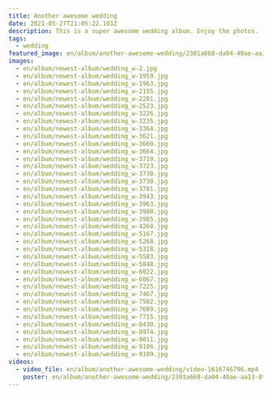 ```yaml
---
title: Another awesome wedding
date: 2021-05-27T21:05:22.101Z
description: This is a super awesome wedding album. Enjoy the photos.
tags:
  - wedding
featured_image: en/album/another-awesome-wedding/2301a668-da04-40ae-aa13-0febaa58213a.jpeg
images:
  - en/album/newest-album/wedding_w-2.jpg
  - en/album/newest-album/wedding_w-1959.jpg
  - en/album/newest-album/wedding_w-1963.jpg
  - en/album/newest-album/wedding_w-2155.jpg
  - en/album/newest-album/wedding_w-2281.jpg
  - en/album/newest-album/wedding_w-2523.jpg
  - en/album/newest-album/wedding_w-3226.jpg
  - en/album/newest-album/wedding_w-3235.jpg
  - en/album/newest-album/wedding_w-3364.jpg
  - en/album/newest-album/wedding_w-3621.jpg
  - en/album/newest-album/wedding_w-3660.jpg
  - en/album/newest-album/wedding_w-3664.jpg
  - en/album/newest-album/wedding_w-3719.jpg
  - en/album/newest-album/wedding_w-3723.jpg
  - en/album/newest-album/wedding_w-3730.jpg
  - en/album/newest-album/wedding_w-3738.jpg
  - en/album/newest-album/wedding_w-3781.jpg
  - en/album/newest-album/wedding_w-3943.jpg
  - en/album/newest-album/wedding_w-3963.jpg
  - en/album/newest-album/wedding_w-3980.jpg
  - en/album/newest-album/wedding_w-3985.jpg
  - en/album/newest-album/wedding_w-4260.jpg
  - en/album/newest-album/wedding_w-5167.jpg
  - en/album/newest-album/wedding_w-5268.jpg
  - en/album/newest-album/wedding_w-5318.jpg
  - en/album/newest-album/wedding_w-5583.jpg
  - en/album/newest-album/wedding_w-5848.jpg
  - en/album/newest-album/wedding_w-6022.jpg
  - en/album/newest-album/wedding_w-6067.jpg
  - en/album/newest-album/wedding_w-7225.jpg
  - en/album/newest-album/wedding_w-7467.jpg
  - en/album/newest-album/wedding_w-7582.jpg
  - en/album/newest-album/wedding_w-7689.jpg
  - en/album/newest-album/wedding_w-7715.jpg
  - en/album/newest-album/wedding_w-8430.jpg
  - en/album/newest-album/wedding_w-8974.jpg
  - en/album/newest-album/wedding_w-9011.jpg
  - en/album/newest-album/wedding_w-9106.jpg
  - en/album/newest-album/wedding_w-9109.jpg
videos:
  - video_file: en/album/another-awesome-wedding/video-1616746796.mp4
    poster: en/album/another-awesome-wedding/2301a668-da04-40ae-aa13-0febaa58213a.jpeg
---
```

